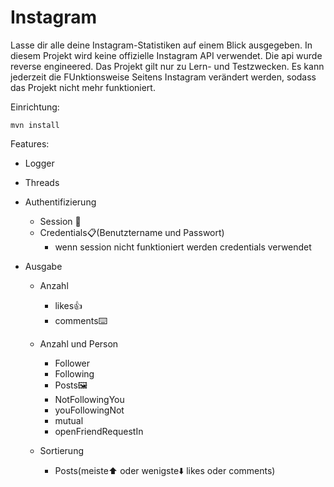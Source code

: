 # Instagram

Lasse dir alle deine Instagram-Statistiken auf einem Blick ausgegeben. In diesem Projekt wird keine offizielle Instagram API verwendet. Die api wurde reverse engineered. Das Projekt gilt nur zu Lern- und Testzwecken. Es kann jederzeit die FUnktionsweise Seitens Instagram verändert werden, sodass das Projekt nicht mehr funktioniert.

Einrichtung:
``` 
mvn install
```

Features:

- Logger

- Threads

- Authentifizierung
    - Session 🍪
    - Credentials📋(Benutztername und Passwort)
      - wenn session nicht funktioniert werden credentials verwendet

- Ausgabe
    - Anzahl
      - likes👍
      - comments⌨️
    - Anzahl und Person
      - Follower 
      - Following
      - Posts🖼️
      - NotFollowingYou
      - youFollowingNot
      - mutual
      - openFriendRequestIn
    
    - Sortierung
      - Posts(meiste⬆️ oder wenigste⬇️ likes oder comments)


